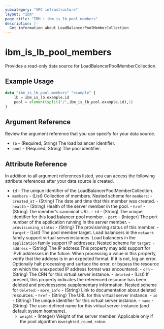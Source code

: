 ```yaml
---
subcategory: "VPC infrastructure"
layout: "ibm"
page_title: "IBM : ibm_is_lb_pool_members"
description: |-
  Get information about LoadBalancerPoolMemberCollection
---
```


# ibm_is_lb_pool_members

Provides a read-only data source for LoadBalancerPoolMemberCollection. 

## Example Usage

```terraform
data "ibm_is_lb_pool_members" "example" {
	lb = ibm_is_lb.example.id
	pool = element(split("/",ibm_is_lb_pool.example.id),1)
}
```

## Argument Reference

Review the argument reference that you can specify for your data source.

- `lb` - (Required, String) The load balancer identifier.
- `pool` - (Required, String) The pool identifier.

## Attribute Reference

In addition to all argument references listed, you can access the following attribute references after your data source is created.

- `id` - The unique identifier of the LoadBalancerPoolMemberCollection.
- `members` - (List) Collection of members.
	Nested scheme for `members`:
    	- `created_at` - (String) The date and time that this member was created.
    	- `health` - (String) Health of the server member in the pool.
    	- `href` - (String) The member's canonical URL.
    	- `id` - (String) The unique identifier for this load balancer pool member.
    	- `port` - (Integer) The port number of the application running in the server member.
    	- `provisioning_status` - (String) The provisioning status of this member.
    	- `target` - (List) The pool member target. Load balancers in the `network` family support virtual serverinstances. Load balancers in the `application` family support IP addresses.
			Nested scheme for `target`:
        		- `address` - (String) The IP address.This property may add support for IPv6 addresses in the future. When processing a value in this property, verify that the address is in an expected format. If it is not, log an error. Optionally halt processing and surface the error, or bypass the resource on which the unexpected IP address format was encountered.
        		- `crn` - (String) The CRN for this virtual server instance.
        		- `deleted` - (List) If present, this property indicates the referenced resource has been deleted and providessome supplementary information.
					Nested scheme for `deleted`:
            			- `more_info` - (String) Link to documentation about deleted resources.
        		- `href` - (String) The URL for this virtual server instance.
        		- `id` - (String) The unique identifier for this virtual server instance.
        		- `name` - (String) The user-defined name for this virtual server instance (and default system hostname).
	- `weight` - (Integer) Weight of the server member. Applicable only if the pool algorithm is`weighted_round_robin`.

